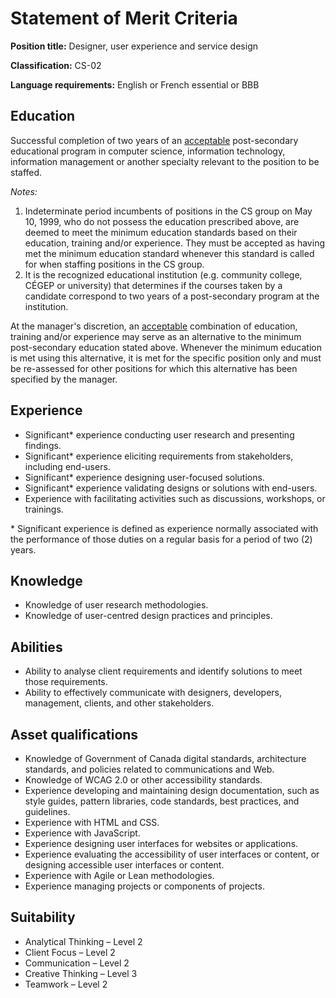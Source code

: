# Statement of Merit Criteria #

**Position title:** Designer, user experience and service design

**Classification:** CS-02

**Language requirements:** English or French essential or BBB

## Education ##

Successful completion of two years of an [acceptable](https://www.canada.ca/en/treasury-board-secretariat/services/staffing/qualification-standards/core.html#acce) post-secondary educational program in computer science, information technology, information management or another specialty relevant to the position to be staffed. 

*Notes:*

1. Indeterminate period incumbents of positions in the CS group on May 10, 1999, who do not possess the education prescribed above, are deemed to meet the minimum education standards based on their education, training and/or experience. They must be accepted as having met the minimum education standard whenever this standard is called for when staffing positions in the CS group.
2. It is the recognized educational institution (e.g. community college, CÉGEP or university) that determines if the courses taken by a candidate correspond to two years of a post-secondary program at the institution. 

At the manager's discretion, an [acceptable](https://www.canada.ca/en/treasury-board-secretariat/services/staffing/qualification-standards/core.html#acce) combination of education, training and/or experience may serve as an alternative to the minimum post-secondary education stated above. Whenever the minimum education is met using this alternative, it is met for the specific position only and must be re-assessed for other positions for which this alternative has been specified by the manager.

## Experience ##

* Significant* experience conducting user research and presenting findings.
* Significant* experience eliciting requirements from stakeholders, including end-users.
* Significant* experience designing user-focused solutions.
* Significant* experience validating designs or solutions with end-users.
* Experience with facilitating activities such as discussions, workshops, or trainings.

\* Significant experience is defined as experience normally associated with the performance of those duties on a regular basis for a period of two (2) years.	

## Knowledge ##

* Knowledge of user research methodologies.
* Knowledge of user-centred design practices and principles.

## Abilities ##

* Ability to analyse client requirements and identify solutions to meet those requirements.
* Ability to effectively communicate with designers, developers, management, clients, and other stakeholders.

## Asset qualifications ##

* Knowledge of Government of Canada digital standards, architecture standards, and policies related to communications and Web.
* Knowledge of WCAG 2.0 or other accessibility standards.
* Experience developing and maintaining design documentation, such as style guides, pattern libraries, code standards, best practices, and guidelines.
* Experience with HTML and CSS.
* Experience with JavaScript.
* Experience designing user interfaces for websites or applications.
* Experience evaluating the accessibility of user interfaces or content, or designing accessible user interfaces or content.
* Experience with Agile or Lean methodologies.
* Experience managing projects or components of projects.

## Suitability ##

* Analytical Thinking – Level 2
* Client Focus – Level 2
* Communication – Level 2
* Creative Thinking – Level 3
* Teamwork – Level 2


